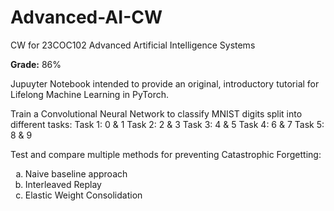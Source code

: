 # Advanced-AI-CW
CW for 23COC102 Advanced Artificial Intelligence Systems

**Grade:** 86%

Jupuyter Notebook intended to provide an original, introductory tutorial for Lifelong Machine Learning in PyTorch. 

Train a Convolutional Neural Network to classify MNIST digits split into different tasks:
Task 1: 0 & 1
Task 2: 2 & 3
Task 3: 4 & 5
Task 4: 6 & 7
Task 5: 8 & 9

Test and compare multiple methods for preventing Catastrophic Forgetting:
<ol type="a">
  <li>Naive baseline approach</li>
  <li>Interleaved Replay</li>
  <li>Elastic Weight Consolidation</li>
</ol>
